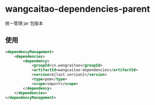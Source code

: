 # wangcaitao-dependencies-parent

统一管理 jar 包版本

## 使用

```xml
<dependencyManagement>
    <dependencies>
        <dependency>
            <groupId>cn.wangcaitao</groupId>
            <artifactId>wangcaitao-dependencies</artifactId>
            <version>${last.version}</version>
            <type>pom</type>
            <scope>import</scope>
        </dependency>
    </dependencies>
</dependencyManagement>
```